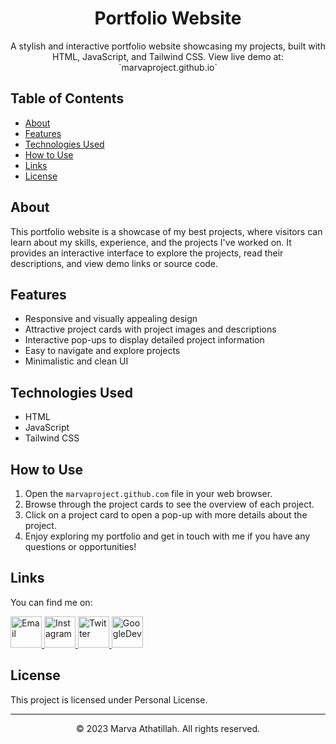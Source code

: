 <!-- Project Title -->
<h1 align="center">Portfolio Website</h1>

<!-- Project Description -->
<p align="center">
  A stylish and interactive portfolio website showcasing my projects, built with HTML, JavaScript, and Tailwind CSS. View live demo at: `marvaproject.github.io`
</p>

<!-- Table of Contents -->
## Table of Contents
- [About](#about)
- [Features](#features)
- [Technologies Used](#technologies-used)
- [How to Use](#how-to-use)
- [Links](#links)
- [License](#license)

<!-- About -->
## About
This portfolio website is a showcase of my best projects, where visitors can learn about my skills, experience, and the projects I've worked on. It provides an interactive interface to explore the projects, read their descriptions, and view demo links or source code.

<!-- Features -->
## Features
- Responsive and visually appealing design
- Attractive project cards with project images and descriptions
- Interactive pop-ups to display detailed project information
- Easy to navigate and explore projects
- Minimalistic and clean UI

<!-- Technologies Used -->
## Technologies Used
- HTML
- JavaScript
- Tailwind CSS

<!-- How to Use -->
## How to Use
1. Open the `marvaproject.github.com` file in your web browser.
2. Browse through the project cards to see the overview of each project.
3. Click on a project card to open a pop-up with more details about the project.
4. Enjoy exploring my portfolio and get in touch with me if you have any questions or opportunities!

<!-- Links -->
## Links
You can find me on:

<p left="center">
  <a href="mailto:your-email@example.com" class="button" target="blank" rel="noopener noreferrer">
    <img src="https://1000logos.net/wp-content/uploads/2021/05/Gmail-logo.png" alt="Email" width="50">
  </a>
  <a href="https://www.instagram.com/ahnafeanzs_" class="button" target="blank" rel="noopener noreferrer">
    <img src="https://1000logos.net/wp-content/uploads/2017/02/Instagram-Logo-768x432.png" alt="Instagram" width="50">
  </a>
  <a href="https://twitter.com/marvaathatillah" class="button" target="blank" rel="noopener noreferrer">
    <img src="https://1000logos.net/wp-content/uploads/2017/06/Twitter-Log%D0%BE-768x432.png" alt="Twitter" width="50">
  </a>
  <a href="https://g.dev/marvaathatillah" class="button" target="blank" rel="noopener noreferrer">
    <img src="https://seeklogo.com/images/G/google-developers-logo-F8BF3155AC-seeklogo.com.png" alt="GoogleDev" width="50">
  </a>
</p>

<!-- License -->
## License
This project is licensed under Personal License.

<!-- Footer -->
---
<p align="center">
  &copy; 2023 Marva Athatillah. All rights reserved.
</p>
